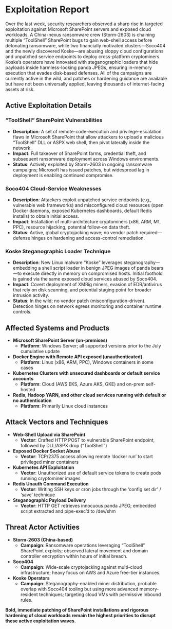 # Exploitation Report

Over the last week, security researchers observed a sharp rise in targeted exploitation against Microsoft SharePoint servers and exposed cloud workloads.  A China-nexus ransomware crew (Storm-2603) is chaining multiple “ToolShell” SharePoint bugs to gain web-shell access before detonating ransomware, while two financially motivated clusters—Soco404 and the newly discovered Koske—are abusing sloppy cloud configurations and unpatched service endpoints to deploy cross-platform cryptominers.  Koske’s operators have innovated with steganographic loaders that hide payloads inside harmless-looking panda JPEGs, ensuring in-memory execution that evades disk-based defenses.  All of the campaigns are currently active in the wild, and patches or hardening guidance are available but have not been universally applied, leaving thousands of internet-facing assets at risk.

## Active Exploitation Details

### “ToolShell” SharePoint Vulnerabilities
- **Description**: A set of remote-code-execution and privilege-escalation flaws in Microsoft SharePoint that allow attackers to upload a malicious “ToolShell” DLL or ASPX web shell, then pivot laterally inside the network.  
- **Impact**: Full takeover of SharePoint farms, credential theft, and subsequent ransomware deployment across Windows environments.  
- **Status**: Actively exploited by Storm-2603 in ongoing ransomware campaigns; Microsoft has issued patches, but widespread lag in deployment is enabling continued compromise.  

### Soco404 Cloud-Service Weaknesses
- **Description**: Attackers exploit unpatched service endpoints (e.g., vulnerable web frameworks) and misconfigured cloud resources (open Docker daemons, exposed Kubernetes dashboards, default Redis installs) to obtain initial access.  
- **Impact**: Installation of multi-architecture cryptominers (x86, ARM, M1, PPC), resource hijacking, potential follow-on data theft.  
- **Status**: Active, global cryptojacking wave; no vendor patch required—defense hinges on hardening and access-control remediation.  

### Koske Steganographic Loader Technique
- **Description**: New Linux malware “Koske” leverages steganography—embedding a shell script loader in benign JPEG images of panda bears—to execute directly in memory on compromised hosts.  Initial foothold is gained via the same exposed cloud services abused by Soco404.  
- **Impact**: Covert deployment of XMRig miners, evasion of EDR/antivirus that rely on disk scanning, and potential staging point for broader intrusion activity.  
- **Status**: In the wild; no vendor patch (misconfiguration-driven).  Detection hinges on network egress monitoring and container runtime controls.  

## Affected Systems and Products
- **Microsoft SharePoint Server (on-premises)**  
  - **Platform**: Windows Server; all supported versions prior to the July cumulative update  
- **Docker Engine with Remote API exposed (unauthenticated)**  
  - **Platform**: Linux (x86, ARM, PPC), Windows containers in some cases  
- **Kubernetes Clusters with unsecured dashboards or default service accounts**  
  - **Platform**: Cloud (AWS EKS, Azure AKS, GKE) and on-prem self-hosted  
- **Redis, Hadoop YARN, and other cloud services running with default or no authentication**  
  - **Platform**: Primarily Linux cloud instances  

## Attack Vectors and Techniques
- **Web-Shell Upload via SharePoint**  
  - **Vector**: Crafted HTTP POST to vulnerable SharePoint endpoint, followed by DLL/ASPX drop (“ToolShell”)  
- **Exposed Docker Socket Abuse**  
  - **Vector**: TCP/2375 access allowing remote ‘docker run’ to start privileged miner containers  
- **Kubernetes API Exploitation**  
  - **Vector**: Unauthorized use of default service tokens to create pods running cryptominer images  
- **Redis Unauth Command Execution**  
  - **Vector**: Writing SSH keys or cron jobs through the ‘config set dir’ / ‘save’ technique  
- **Steganographic Payload Delivery**  
  - **Vector**: HTTP GET retrieves innocuous panda JPEG; embedded script extracted and pipe-exec’d to /dev/shm  

## Threat Actor Activities
- **Storm-2603 (China-based)**  
  - **Campaign**: Ransomware operations leveraging “ToolShell” SharePoint exploits; observed lateral movement and domain controller encryption within hours of initial breach.  
- **Soco404**  
  - **Campaign**: Wide-scale cryptojacking against multi-cloud infrastructure; heavy focus on AWS and Azure free-tier instances.  
- **Koske Operators**  
  - **Campaign**: Steganography-enabled miner distribution, probable overlap with Soco404 tooling but using more advanced memory-resident techniques; targeting cloud VMs with permissive inbound rules.  

**Bold, immediate patching of SharePoint installations and rigorous hardening of cloud workloads remain the highest priorities to disrupt these active exploitation waves.**